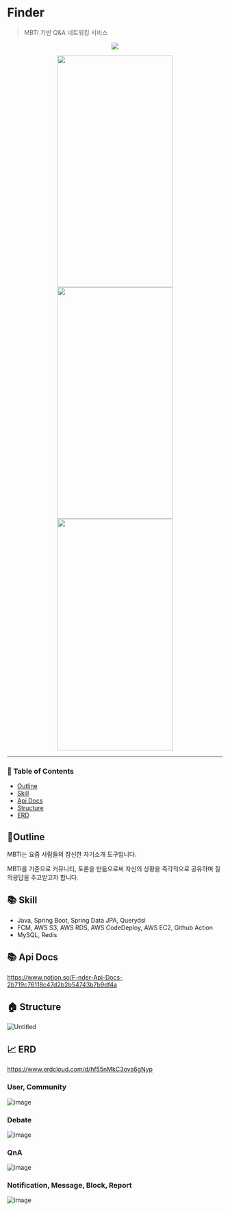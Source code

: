 # Finder

> MBTI 기반 Q&A 네트워킹 서비스

<p align="center"><img src="https://user-images.githubusercontent.com/83503188/184628724-e658a123-1b6a-4b99-a165-bc2c53746b99.png">
</p>

<p align="center"><img src="https://user-images.githubusercontent.com/83503188/184628475-8cda1cd2-cebb-4e9b-9e46-a28e2f0bd7c9.png" width="270" height="540"><img src="https://user-images.githubusercontent.com/83503188/184628478-3866d030-b5cf-4ea1-8134-17794aedeb07.png" width="270" height="540"><img src="https://user-images.githubusercontent.com/83503188/184628484-16bf19fc-54a3-4173-b567-18f680e53db2.png" width="270" height="540">
</p>
  
----

### 📝 Table of Contents

- [Outline](#outline)
- [Skill](#skill)
- [Api Docs](#api_document)
- [Structure](#structure)
- [ERD](#erd)



## 📝Outline <a name = "outline"></a>

MBTI는 요즘 사람들의 참신한 자기소개 도구입니다.

MBTI를 기준으로 커뮤니티, 토론을 만듦으로써 자신의 상황을 즉각적으로 공유하며 질의응답을 주고받고자 합니다.


## 📚 Skill <a name = "skill"></a>

- Java, Spring Boot, Spring Data JPA, Querydsl
- FCM, AWS S3, AWS RDS, AWS CodeDeploy, AWS EC2, Github Action
- MySQL, Redis

## 📚 Api Docs <a name = "api_document"></a>

https://www.notion.so/F-nder-Api-Docs-2b719c76118c47d2b2b54743b7b9df4a

## 🏠 Structure <a name = "structure"></a>

![Untitled](https://user-images.githubusercontent.com/83503188/218639295-5fe37679-3956-4247-bae6-406f74b07e28.png)


## 📈	 ERD <a name = "erd"></a>

https://www.erdcloud.com/d/hf55nMkC3ovs6gNyp

### User, Community
![image](https://github.com/finder-dev/finder_server/assets/83503188/b9922125-0b8d-446f-addd-0cc8459b3a21)


### Debate
![image](https://user-images.githubusercontent.com/83503188/184638475-462f8adb-bd7f-4405-a193-6df45b93b866.png)


### QnA
![image](https://user-images.githubusercontent.com/83503188/184638359-a1987961-705c-4b13-be27-7a380c9ce448.png)


### Notification, Message, Block, Report
![image](https://github.com/finder-dev/finder_server/assets/83503188/d38de13b-5ef6-4248-b7ae-8060ca2b3b0c)


